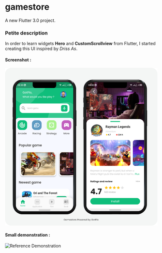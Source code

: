 # gamestore

A new Flutter 3.0 project.

### Petite description

In order to learn widgets
**Hero** and **CustomScrollview**
from Flutter, I started creating this UI inspired by *Driss As*.

#### Screenshot : 

![Reference Image](/assets/gamestore.png)

#### Small demonstration : 
![Reference Demonstration](/assets/deo.gif)